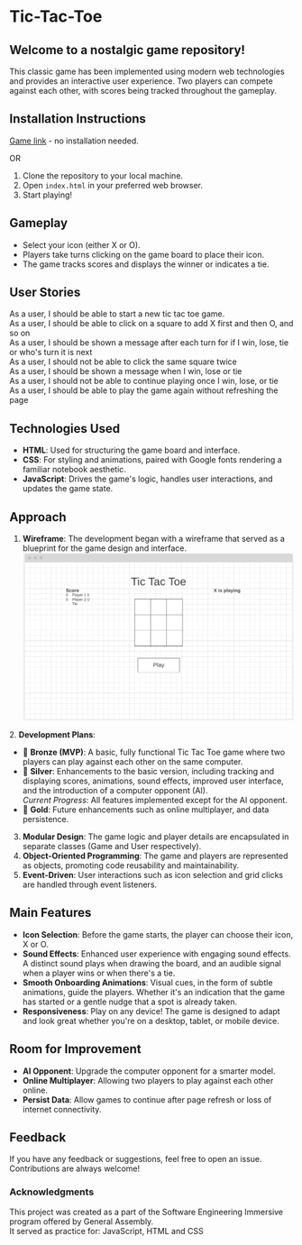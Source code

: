 # Tic-Tac-Toe
## Welcome to a nostalgic game repository! 
This classic game has been implemented using modern web technologies and provides an interactive user experience. Two players can compete against each other, with scores being tracked throughout the gameplay.

## Installation Instructions
[Game link](https://gabrielleynara.github.io/tic-tac-toe/) - no installation needed.  

OR
1. Clone the repository to your local machine.
2. Open `index.html` in your preferred web browser.  
3. Start playing!

## Gameplay
* Select your icon (either X or O).  
* Players take turns clicking on the game board to place their icon.  
* The game tracks scores and displays the winner or indicates a tie.

## User Stories
As a user, I should be able to start a new tic tac toe game.  
As a user, I should be able to click on a square to add X first and then O, and so on  
As a user, I should be shown a message after each turn for if I win, lose, tie or who's turn it is next  
As a user, I should not be able to click the same square twice  
As a user, I should be shown a message when I win, lose or tie  
As a user, I should not be able to continue playing once I win, lose, or tie  
As a user, I should be able to play the game again without refreshing the page

## Technologies Used
* **HTML**: Used for structuring the game board and interface.
* **CSS**: For styling and animations, paired with Google fonts rendering a familiar notebook aesthetic.
* **JavaScript**: Drives the game's logic, handles user interactions, and updates the game state.

## Approach
1. **Wireframe**: The development began with a wireframe that served as a blueprint for the game design and interface.
![alt text][wireframe]

[wireframe]: https://github.com/GabrielleYnara/tic-tac-toe/blob/main/img/wireframe.png "Game Wireframe picture"
2. **Development Plans**:
* 🥉 **Bronze (MVP)**: A basic, fully functional Tic Tac Toe game where two players can play against each other on the same computer.
* 🥈 **Silver**: Enhancements to the basic version, including tracking and displaying scores, animations, sound effects, improved user interface, and the introduction of a computer opponent (AI).  
_Current Progress_: All features implemented except for the AI opponent.
* 🥇 **Gold**: Future enhancements such as online multiplayer, and data persistence.
3. **Modular Design**: The game logic and player details are encapsulated in separate classes (Game and User respectively).
4. **Object-Oriented Programming**: The game and players are represented as objects, promoting code reusability and maintainability.
5. **Event-Driven**: User interactions such as icon selection and grid clicks are handled through event listeners.

## Main Features
* **Icon Selection**: Before the game starts, the player can choose their icon, X or O.
* **Sound Effects**: Enhanced user experience with engaging sound effects. A distinct sound plays when drawing the board, and an audible signal when a player wins or when there's a tie.
* **Smooth Onboarding Animations**: Visual cues, in the form of subtle animations, guide the players. Whether it's an indication that the game has started or a gentle nudge that a spot is already taken.
* **Responsiveness**: Play on any device! The game is designed to adapt and look great whether you're on a desktop, tablet, or mobile device.

## Room for Improvement
* **AI Opponent**: Upgrade the computer opponent for a smarter model.
* **Online Multiplayer**: Allowing two players to play against each other online.
* **Persist Data**: Allow games to continue after page refresh or loss of internet connectivity.

## Feedback
If you have any feedback or suggestions, feel free to open an issue. Contributions are always welcome!

### Acknowledgments
This project was created as a part of the Software Engineering Immersive program offered by General Assembly.  
It served as practice for: JavaScript, HTML and CSS